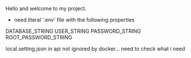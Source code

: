 Hello and welcome to my project.

- need literal '.env' file with the following properties

DATABASE_STRING
USER_STRING
PASSWORD_STRING
ROOT_PASSWORD_STRING

local.setting.json in api not ignored by docker... need to check what i need